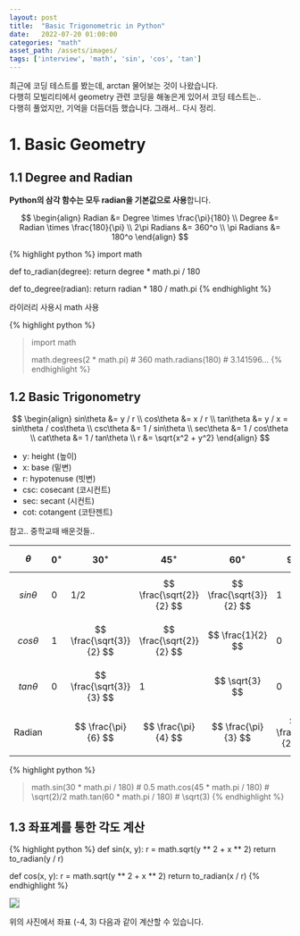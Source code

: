 ```yaml
---
layout: post
title:  "Basic Trigonometric in Python"
date:   2022-07-20 01:00:00
categories: "math"
asset_path: /assets/images/
tags: ['interview', 'math', 'sin', 'cos', 'tan']
---
```


최근에 코딩 테스트를 봤는데, arctan 물어보는 것이 나왔습니다. <br>
다행히 모빌리티에서 geometry 관련 코딩을 해놓은게 있어서 코딩 테스트는..<br>
다행히 풀었지만, 기억을 더듬더듬 했습니다. 그래서.. 다시 정리.

# 1. Basic Geometry

## 1.1 Degree and Radian

**Python의 삼각 함수는 모두 radian을 기본값으로 사용**합니다.

$$ \begin{align}
Radian &= Degree \times \frac{\pi}{180} \\
Degree &= Radian \times \frac{180}{\pi} \\
2\pi Radians &= 360^o \\
\pi Radians &= 180^o
\end{align} $$

{% highlight python %}
import math

def to_radian(degree):
    return degree * math.pi / 180

def to_degree(radian):
    return radian * 180 / math.pi
{% endhighlight %}

라이러리 사용시 math 사용

{% highlight python %}
> import math
> 
> math.degrees(2 * math.pi)  # 360
> math.radians(180)  # 3.141596...
{% endhighlight %}

## 1.2 Basic Trigonometry

$$ \begin{align}
sin\theta &= y / r \\
cos\theta &= x / r \\
tan\theta &= y / x = sin\theta / cos\theta \\
csc\theta &= 1 / sin\theta \\
sec\theta &= 1 / cos\theta \\
cat\theta &= 1 / tan\theta \\
r &= \sqrt{x^2 + y^2}
\end{align} $$

- y: height (높이)
- x: base (밑변)
- r: hypotenuse (빗변)
- csc: cosecant (코시컨트)
- sec: secant (시컨트)
- cot: cotangent (코탄젠트)

참고.. 중학교때 배운것들..

| $$ \theta $$    | $$ 0^\circ $$ | $$ 30^\circ $$           | $$ 45^\circ $$           | $$ 60^\circ $$           | $$ 90^\circ $$        |
|:----------------|:--------------|:-------------------------|:-------------------------|:-------------------------|:----------------------|
| $$ sin\theta $$ | 0             | 1/2                      | $$ \frac{\sqrt{2}}{2} $$ | $$ \frac{\sqrt{3}}{2} $$ | 1                     |
| $$ cos\theta $$ | 1             | $$ \frac{\sqrt{3}}{2} $$ | $$ \frac{\sqrt{2}}{2} $$ | $$ \frac{1}{2}        $$ | 0                     |
| $$ tan\theta $$ | 0             | $$ \frac{\sqrt{3}}{3} $$ | 1                        | $$ \sqrt{3} $$           | 0                     |
| Radian          |               | $$ \frac{\pi}{6} $$      | $$ \frac{\pi}{4} $$      | $$ \frac{\pi}{3} $$      | $$ \frac{\pi}{2} $$   |


{% highlight python %}
> math.sin(30 * math.pi / 180)  # 0.5
> math.cos(45 * math.pi / 180)  # \sqrt(2)/2
> math.tan(60 * math.pi / 180)  # \sqrt(3)
{% endhighlight %}


## 1.3 좌표계를 통한 각도 계산

{% highlight python %}
def sin(x, y):
    r = math.sqrt(y ** 2 + x ** 2)
    return to_radian(y / r)

def cos(x, y):
    r = math.sqrt(y ** 2 + x ** 2)
    return to_radian(x / r)
{% endhighlight %}


<img src="{{ page.asset_path }}trigonometry-01.png" class="img-responsive img-rounded img-fluid" style="border:1px solid #aaa;">

위의 사진에서 좌표 (-4, 3) 다음과 같이 계산할 수 있습니다. 

